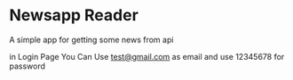 # Newsapp Reader

A simple app for getting some news from api


in Login Page You Can Use test@gmail.com as email and use 12345678 for password